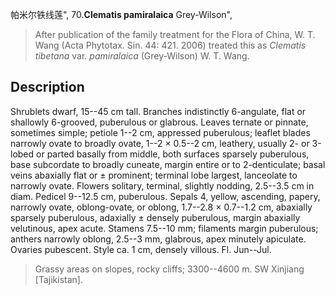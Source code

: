 帕米尔铁线莲",
70.**Clematis pamiralaica** Grey-Wilson",

> After publication of the family treatment for the Flora of China, W. T. Wang (Acta Phytotax. Sin. 44: 421. 2006) treated this as *Clematis tibetana* var. *pamiralaica* (Grey-Wilson) W. T. Wang.

## Description
Shrublets dwarf, 15--45 cm tall. Branches indistinctly 6-angulate, flat or shallowly 6-grooved, puberulous or glabrous. Leaves ternate or pinnate, sometimes simple; petiole 1--2 cm, appressed puberulous; leaflet blades narrowly ovate to broadly ovate, 1--2 × 0.5--2 cm, leathery, usually 2- or 3-lobed or parted basally from middle, both surfaces sparsely puberulous, base subcordate to broadly cuneate, margin entire or to 2-denticulate; basal veins abaxially flat or ± prominent; terminal lobe largest, lanceolate to narrowly ovate. Flowers solitary, terminal, slightly nodding, 2.5--3.5 cm in diam. Pedicel 9--12.5 cm, puberulous. Sepals 4, yellow, ascending, papery, narrowly ovate, oblong-ovate, or oblong, 1.7--2.8 × 0.7--1.2 cm, abaxially sparsely puberulous, adaxially ± densely puberulous, margin abaxially velutinous, apex acute. Stamens 7.5--10 mm; filaments margin puberulous; anthers narrowly oblong, 2.5--3 mm, glabrous, apex minutely apiculate. Ovaries pubescent. Style ca. 1 cm, densely villous. Fl. Jun--Jul.

> Grassy areas on slopes, rocky cliffs; 3300--4600 m. SW Xinjiang [Tajikistan].
